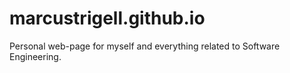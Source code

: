 # marcustrigell.github.io

Personal web-page for myself and everything related to Software Engineering.
